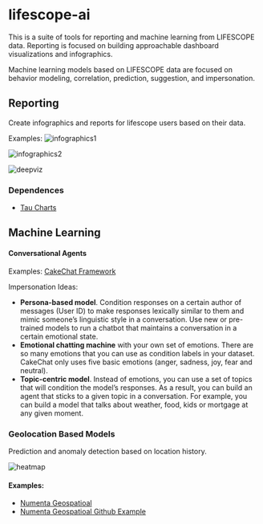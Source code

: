 # lifescope-ai

This is a suite of tools for reporting and machine learning from LIFESCOPE data. Reporting is focused on building approachable dashboard visualizations and infographics.

Machine learning models based on LIFESCOPE data are focused on behavior modeling, correlation, prediction, suggestion, and impersonation.

## Reporting

Create infographics and reports for lifescope users based on their data.

Examples:
![infographics1]

![infographics2]

![deepviz]

### Dependences

- [Tau Charts](https://www.taucharts.com/)

## Machine Learning

#### Conversational Agents

Examples: [CakeChat Framework](https://cakechat.replika.ai/) 

Impersonation Ideas:
- **Persona-based model**. Condition responses on a certain author of messages (User ID) to make responses lexically similar to them and mimic someone’s linguistic style in a conversation. Use new or pre-trained models to run a chatbot that maintains a conversation in a certain emotional state. 
- **Emotional chatting machine** with your own set of emotions. There are so many emotions that you can use as condition labels in your dataset. CakeChat only uses five basic emotions (anger, sadness, joy, fear and neutral). 
- **Topic-centric model**. Instead of emotions, you can use a set of topics that will condition the model’s responses. As a result, you can build an agent that sticks to a given topic in a conversation. For example, you can build a model that talks about weather, food, kids or mortgage at any given moment.

### Geolocation Based Models

Prediction and anomaly detection based on location history.

![heatmap]

#### Examples:
- [Numenta Geospatioal](https://numenta.com/assets/pdf/whitepapers/Geospatial%20Tracking%20White%20Paper.pdf)
- [Numenta Geospatioal Github Example](https://github.com/numenta/nupic.geospatial)

[heatmap]:https://lifescopelabs.github.io/assets/maps/heat-map.png
[infographics1]:https://lifescopelabs.github.io/assets/screenshots/infographics1.png
[infographics2]:https://lifescopelabs.github.io/assets/screenshots/infographics2.png
[deepviz]:https://lifescopelabs.github.io/assets/screenshots/DeepLearningViz.png
[webviz]:https://lifescopelabs.github.io/assets/wireframes/3d-graph.jpg
<!--stackedit_data:
eyJoaXN0b3J5IjpbLTE4MjQ5MTY2NjFdfQ==
-->